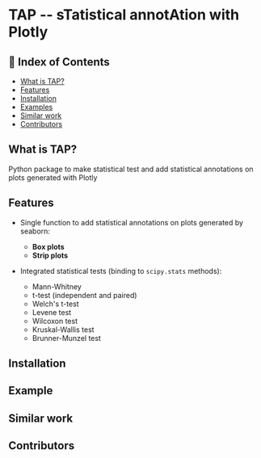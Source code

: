 # TAP -- s**T**atistical annot**A**tion with **P**lotly

## 🚩 Index of Contents
- [What is TAP?](#-what-is-TAP)
- [Features](#-features)
- [Installation](#-installation)
- [Examples](#-examples)
- [Similar work](#-similar-work)
- [Contributors](#-contributors)

## What is TAP?

Python package to make statistical test and add statistical
annotations on plots generated with Plotly


## Features

- Single function to add statistical annotations on plots
  generated by seaborn:
    - **Box plots**
    - **Strip plots**

- Integrated statistical tests (binding to `scipy.stats` methods):
    - Mann-Whitney
    - t-test (independent and paired)
    - Welch's t-test
    - Levene test
    - Wilcoxon test
    - Kruskal-Wallis test
    - Brunner-Munzel test


## Installation

## Example

## Similar work

## Contributors


